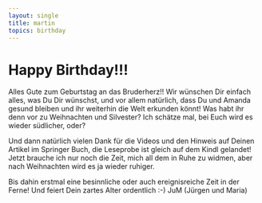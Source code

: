 ```yaml
---
layout: single
title: martin
topics: birthday
---
```


# Happy Birthday!!!

Alles Gute zum Geburtstag an das Bruderherz!!
Wir wünschen Dir einfach alles, was Du Dir wünschst, und vor allem natürlich, dass Du und Amanda gesund bleiben und ihr weiterhin die Welt erkunden könnt!
Was habt ihr denn vor zu Weihnachten und Silvester? Ich schätze mal, bei Euch wird es wieder südlicher, oder?

Und dann natürlich vielen Dank für die Videos und den Hinweis auf Deinen Artikel im Springer Buch, die Leseprobe ist gleich auf dem Kindl gelandet! Jetzt brauche ich nur noch die Zeit, mich all dem in Ruhe zu widmen, aber nach Weihnachten wird es ja wieder ruhiger.

Bis dahin erstmal eine besinnliche oder auch ereignisreiche Zeit in der Ferne!
Und feiert Dein zartes Alter ordentlich :-)
JuM (Jürgen und Maria)


